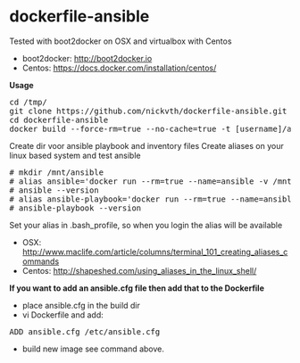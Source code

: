 # dockerfile-ansible

Tested with boot2docker on OSX and virtualbox with Centos
* boot2docker: http://boot2docker.io
* Centos: https://docs.docker.com/installation/centos/

<b>Usage</b>

<pre>
cd /tmp/
git clone https://github.com/nickvth/dockerfile-ansible.git 
cd dockerfile-ansible
docker build --force-rm=true --no-cache=true -t [username]/ansible .
</pre>

Create dir voor ansible playbook and inventory files
Create aliases on your linux based system and test ansible
<pre>
# mkdir /mnt/ansible
# alias ansible='docker run --rm=true --name=ansible -v /mnt/ansible:/mnt [username]/ansible /usr/bin/ansible'
# ansible --version
# alias ansible-playbook='docker run --rm=true --name=ansible -v /mnt/ansible:/mnt [username]/ansible /usr/bin/ansible-playbook'
# ansible-playbook --version
</pre>

Set your alias in .bash_profile, so when you login the alias will be available
* OSX: http://www.maclife.com/article/columns/terminal_101_creating_aliases_commands
* Centos: http://shapeshed.com/using_aliases_in_the_linux_shell/

<b>If you want to add an ansible.cfg file then add that to the Dockerfile</b>

* place ansible.cfg in the build dir
* vi Dockerfile and add:
<pre>
ADD ansible.cfg /etc/ansible.cfg
</pre>
* build new image see command above.
